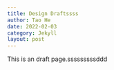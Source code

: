 ```yaml
---
title: Design Draftssss
author: Tao He
date: 2022-02-03
category: Jekyll
layout: post
---
```


This is an draft page.sssssssssddd
